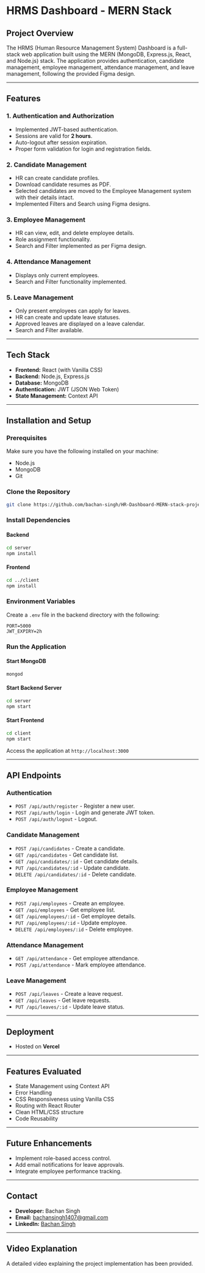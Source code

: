 # HRMS Dashboard - MERN Stack

## Project Overview
The HRMS (Human Resource Management System) Dashboard is a full-stack web application built using the MERN (MongoDB, Express.js, React, and Node.js) stack. The application provides authentication, candidate management, employee management, attendance management, and leave management, following the provided Figma design.

---

## Features

### 1. **Authentication and Authorization**
- Implemented JWT-based authentication.
- Sessions are valid for **2 hours**.
- Auto-logout after session expiration.
- Proper form validation for login and registration fields.

### 2. **Candidate Management**
- HR can create candidate profiles.
- Download candidate resumes as PDF.
- Selected candidates are moved to the Employee Management system with their details intact.
- Implemented Filters and Search using Figma designs.

### 3. **Employee Management**
- HR can view, edit, and delete employee details.
- Role assignment functionality.
- Search and Filter implemented as per Figma design.

### 4. **Attendance Management**
- Displays only current employees.
- Search and Filter functionality implemented.

### 5. **Leave Management**
- Only present employees can apply for leaves.
- HR can create and update leave statuses.
- Approved leaves are displayed on a leave calendar.
- Search and Filter available.

---

## Tech Stack

- **Frontend:** React (with Vanilla CSS)
- **Backend:** Node.js, Express.js
- **Database:** MongoDB
- **Authentication:** JWT (JSON Web Token)
- **State Management:** Context API

---

## Installation and Setup

### Prerequisites
Make sure you have the following installed on your machine:
- Node.js
- MongoDB
- Git

### Clone the Repository
```bash
git clone https://github.com/bachan-singh/HR-Dashboard-MERN-stack-project.git
```

### Install Dependencies
#### Backend
```bash
cd server
npm install
```

#### Frontend
```bash
cd ../client
npm install
```

### Environment Variables
Create a `.env` file in the backend directory with the following:
```env
PORT=5000
JWT_EXPIRY=2h
```

### Run the Application
#### Start MongoDB
```bash
mongod
```

#### Start Backend Server
```bash
cd server
npm start
```

#### Start Frontend
```bash
cd client
npm start
```

Access the application at `http://localhost:3000`

---

## API Endpoints

### **Authentication**
- `POST /api/auth/register` - Register a new user.
- `POST /api/auth/login` - Login and generate JWT token.
- `POST /api/auth/logout` - Logout.

### **Candidate Management**
- `POST /api/candidates` - Create a candidate.
- `GET /api/candidates` - Get candidate list.
- `GET /api/candidates/:id` - Get candidate details.
- `PUT /api/candidates/:id` - Update candidate.
- `DELETE /api/candidates/:id` - Delete candidate.

### **Employee Management**
- `POST /api/employees` - Create an employee.
- `GET /api/employees` - Get employee list.
- `GET /api/employees/:id` - Get employee details.
- `PUT /api/employees/:id` - Update employee.
- `DELETE /api/employees/:id` - Delete employee.

### **Attendance Management**
- `GET /api/attendance` - Get employee attendance.
- `POST /api/attendance` - Mark employee attendance.

### **Leave Management**
- `POST /api/leaves` - Create a leave request.
- `GET /api/leaves` - Get leave requests.
- `PUT /api/leaves/:id` - Update leave status.

---

## Deployment
- Hosted on **Vercel**

---

## Features Evaluated
- State Management using Context API
- Error Handling
- CSS Responsiveness using Vanilla CSS
- Routing with React Router
- Clean HTML/CSS structure
- Code Reusability

---

## Future Enhancements
- Implement role-based access control.
- Add email notifications for leave approvals.
- Integrate employee performance tracking.

---

## Contact
- **Developer:** Bachan Singh
- **Email:** bachansingh1407@gmail.com
- **LinkedIn:** [Bachan Singh](https://linkedin.com/in/bachan-singh)

---

## Video Explanation
A detailed video explaining the project implementation has been provided.

